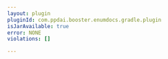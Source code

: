 ```yaml
---
layout: plugin
pluginId: com.ppdai.booster.enumdocs.gradle.plugin
isJarAvailable: true
error: NONE
violations: []

---
```

